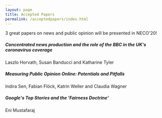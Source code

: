 ```yaml
---
layout: page
title: Accepted Papers
permalink: /acceptedpapers/index.html
---
```


>

3 great papers on news and public opinion will be presented in NECO'20! 

##### Concentrated news production and the role of the BBC in the UK's coronavirus coverage
Laszlo Horvath, Susan Banducci and Katharine Tyler

##### Measuring Public Opinion Online: Potentials and Pitfalls
Indira Sen, Fabian Flöck, Katrin Weller and Claudia Wagner

##### Google's Top Stories and the 'Fairness Doctrine'
Eni Mustafaraj	


